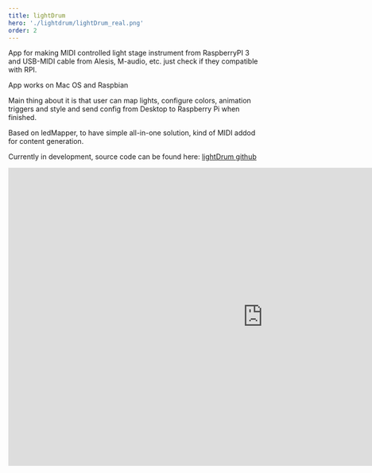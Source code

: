 ```yaml
---
title: lightDrum
hero: './lightdrum/lightDrum_real.png'
order: 2
---
```


App for making MIDI controlled light stage instrument from RaspberryPI 3 and USB-MIDI cable from Alesis, M-audio, etc. just check if they compatible with RPI.

App works on Mac OS and Raspbian

Main thing about it is that user can map lights, configure colors, animation triggers and style and send config from Desktop to Raspberry Pi when finished.

Based on ledMapper, to have simple all-in-one solution, kind of MIDI addod for content generation.

Currently in development, source code can be found here: [lightDrum github](https://github.com/techtim/lightDrum)


<iframe width="1024" height="600" src="https://www.youtube.com/embed/TK-nKPbnjm8" frameborder="0" allow="autoplay; encrypted-media" allowfullscreen></iframe>